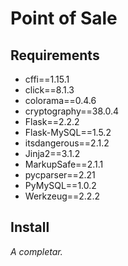 # Point of Sale

## Requirements

- cffi==1.15.1
- click==8.1.3
- colorama==0.4.6
- cryptography==38.0.4
- Flask==2.2.2
- Flask-MySQL==1.5.2
- itsdangerous==2.1.2
- Jinja2==3.1.2
- MarkupSafe==2.1.1
- pycparser==2.21
- PyMySQL==1.0.2
- Werkzeug==2.2.2

## Install

_A completar._